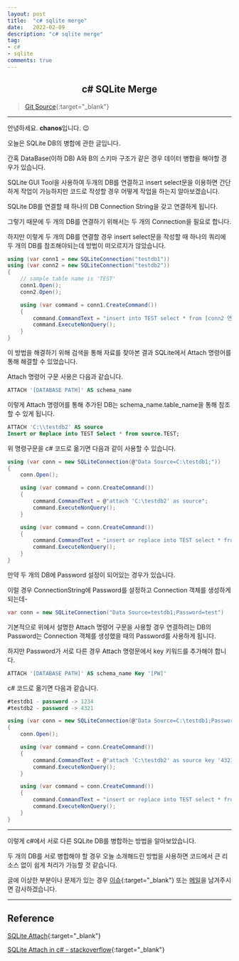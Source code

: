 ```yaml
---
layout: post
title:  "c# sqlite merge"
date:   2022-02-09
description: "c# sqlite merge"
tag: 
- c#
- sqlite
comments: true
---
```


## <center>c# SQLite Merge</center> 

>[Git Source](https://github.com/chanos-dev/blogcode/tree/master/22-0208){:target="_blank"}

---

안녕하세요. <b>chanos</b>입니다. 😉

오늘은 SQLite DB의 병합에 관한 글입니다.

간혹 DataBase(이하 DB) A와 B의 스키마 구조가 같은 경우 데이터 병합을 해야할 경우가 있습니다.

SQLite GUI Tool을 사용하여 두개의 DB를 연결하고 insert select문을 이용하면 간단하게 작업이 가능하지만 코드로 작성할 경우 어떻게 작업을 하는지 알아보겠습니다.

SQLite DB를 연결할 때 하나의 DB Connection String을 갖고 연결하게 됩니다.

그렇기 때문에 두 개의 DB를 연결하기 위해서는 두 개의 Connection을 필요로 합니다.

하지만 이렇게 두 개의 DB를 연결할 경우 insert select문을 작성할 때 하나의 쿼리에 두 개의 DB를 참조해야되는데 방법이 떠오르지가 않았습니다.

```c#
using (var conn1 = new SQLiteConnection("testdb1"))
using (var conn2 = new SQLiteConnection("testdb2"))
{
    // sample table name is 'TEST'
    conn1.Open();
    conn2.Open();

    using (var command = conn1.CreateCommand())
    {
        command.CommandText = "insert into TEST select * from [conn2 연결을 어떻게???]";
        command.ExecuteNonQuery();
    } 
} 
```

이 방법을 해결하기 위해 검색을 통해 자료를 찾아본 결과 SQLite에서 Attach 명령어를 통해 해결할 수 있었습니다.

Attach 명령어 구문 사용은 다음과 같습니다.

```sql
ATTACH '[DATABASE PATH]' AS schema_name
```

이렇게 Attach 명령어를 통해 추가된 DB는 schema_name.table_name을 통해 참조할 수 있게 됩니다.

```sql
ATTACH 'C:\\testdb2' AS source
Insert or Replace into TEST Select * from source.TEST;
```

위 명령구문을 c# 코드로 옮기면 다음과 같이 사용할 수 있습니다.

```c#
using (var conn = new SQLiteConnection(@"Data Source=C:\testdb1;"))
{
    conn.Open();

    using (var command = conn.CreateCommand())
    {
        command.CommandText = @"attach 'C:\testdb2' as source";
        command.ExecuteNonQuery();
    }

    using (var command = conn.CreateCommand())
    {
        command.CommandText = "insert or replace into TEST select * from source.TEST";
        command.ExecuteNonQuery();
    } 
}
```

만약 두 개의 DB에 Password 설정이 되어있는 경우가 있습니다.

이럴 경우 ConnectionString에 Password를 설정하고 Connection 객체를 생성하게 되는데-
```c#
var conn = new SQLiteConnection("Data Source=testdb1;Password=test")
```

기본적으로 위에서 설명한 Attach 명령어 구문을 사용할 경우 연결하려는 DB의 Password는 Connection 객체를 생성했을 때의 Password를 사용하게 됩니다.

하지만 Password가 서로 다른 경우 Attach 명령문에서 key 키워드를 추가해야 합니다.

```sql
ATTACH '[DATABASE PATH]' AS schema_name Key '[PW]'
```

c# 코드로 옮기면 다음과 같습니다.

```sql
#testdb1 - password -> 1234
#testdb2 - password -> 4321
```
```c#
using (var conn = new SQLiteConnection(@"Data Source=C:\testdb1;Password=1234")
{
    conn.Open();

    using (var command = conn.CreateCommand())
    {
        command.CommandText = @"attach 'C:\testdb2' as source key '4321'";
        command.ExecuteNonQuery();
    }

    using (var command = conn.CreateCommand())
    {
        command.CommandText = "insert or replace into TEST select * from source.TEST";
        command.ExecuteNonQuery();
    } 
}
```


---
이렇게 c#에서 서로 다른 SQLite DB를 병합하는 방법을 알아보았습니다.

두 개의 DB를 서로 병합해야 할 경우 오늘 소개해드린 방법을 사용하면 코드에서 큰 리소스 없이 쉽게 처리가 가능할 것 같습니다.

글에 이상한 부분이나 문제가 있는 경우 [이슈](https://github.com/chanos-dev/chanos-dev.github.io/issues){:target="_blank"} 또는 <a href="mailto:{{site.email}}">메일</a>을 남겨주시면 감사하겠습니다.

---

## Reference

[SQLite Attach](https://www.sqlite.org/lang_attach.html){:target="_blank"}

[SQLite Attach in c# - stackoverflow](https://stackoverflow.com/questions/4544083/merging-two-sqlite-database-files-c-net){:target="_blank"}